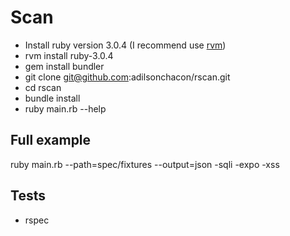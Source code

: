 # Scan

- Install ruby version 3.0.4 (I recommend use [rvm](https://rvm.io/:rvm))
- rvm install ruby-3.0.4
- gem install bundler
- git clone git@github.com:adilsonchacon/rscan.git
- cd rscan
- bundle install
- ruby main.rb --help
## Full example

ruby main.rb --path=spec/fixtures --output=json -sqli -expo -xss
## Tests

- rspec
